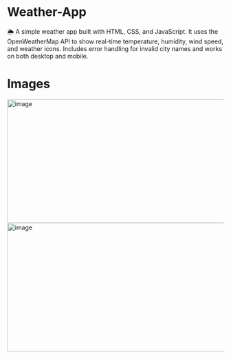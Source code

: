 # Weather-App
🌦️ A simple weather app built with HTML, CSS, and JavaScript. It uses the OpenWeatherMap API to show real-time temperature, humidity, wind speed, and weather icons. Includes error handling for invalid city names and works on both desktop and mobile.

# Images
<img width="740" height="287" alt="image" src="https://github.com/user-attachments/assets/f577ea68-3f1c-4f16-b37f-86dda07e6580" />

<img width="730" height="299" alt="image" src="https://github.com/user-attachments/assets/7c82ba2a-cf89-473d-bbbf-aa9e2439e8ba" />

